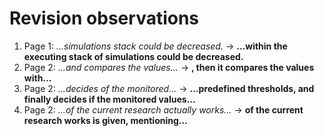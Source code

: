 # Revision observations

1. Page 1: *...simulations stack could be decreased.* -> **...within the executing stack of simulations could be decreased.**
2. Page 2: *...and compares the values...* -> **, then it compares the values with...**
3. Page 2: *...decides of the monitored...* -> **...predefined thresholds, and finally decides if the monitored values...**
4. Page 2: *...of the current research actually works...* -> **of the current research works is given, mentioning...**